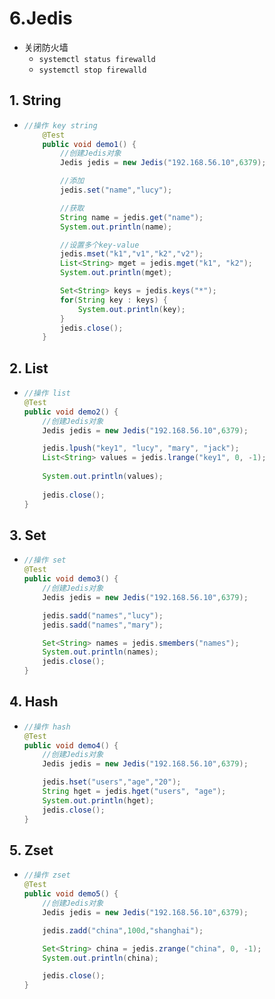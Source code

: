 # 6.Jedis

- 关闭防火墙
  - `systemctl status firewalld`
  - `systemctl stop firewalld`

## 1. String

- ```java
  //操作 key string
      @Test
      public void demo1() {
          //创建Jedis对象
          Jedis jedis = new Jedis("192.168.56.10",6379);
  
          //添加
          jedis.set("name","lucy");
  
          //获取
          String name = jedis.get("name");
          System.out.println(name);
  
          //设置多个key-value
          jedis.mset("k1","v1","k2","v2");
          List<String> mget = jedis.mget("k1", "k2");
          System.out.println(mget);
  
          Set<String> keys = jedis.keys("*");
          for(String key : keys) {
              System.out.println(key);
          }
          jedis.close();
      }
  ```

## 2. List

- ```java
  //操作 list
  @Test
  public void demo2() {
      //创建Jedis对象
      Jedis jedis = new Jedis("192.168.56.10",6379);
  
      jedis.lpush("key1", "lucy", "mary", "jack");
      List<String> values = jedis.lrange("key1", 0, -1);
      
      System.out.println(values);
      
      jedis.close();
  }
  ```

## 3. Set

- ```java
  //操作 set
  @Test
  public void demo3() {
      //创建Jedis对象
      Jedis jedis = new Jedis("192.168.56.10",6379);
  
      jedis.sadd("names","lucy");
      jedis.sadd("names","mary");
  
      Set<String> names = jedis.smembers("names");
      System.out.println(names);
      jedis.close();
  }
  ```

## 4. Hash

- ```java
  //操作 hash
  @Test
  public void demo4() {
      //创建Jedis对象
      Jedis jedis = new Jedis("192.168.56.10",6379);
  
      jedis.hset("users","age","20");
      String hget = jedis.hget("users", "age");
      System.out.println(hget);
      jedis.close();
  }
  ```

## 5. Zset

- ```java
  //操作 zset
  @Test
  public void demo5() {
      //创建Jedis对象
      Jedis jedis = new Jedis("192.168.56.10",6379);
  
      jedis.zadd("china",100d,"shanghai");
  
      Set<String> china = jedis.zrange("china", 0, -1);
      System.out.println(china);
  
      jedis.close();
  }
  ```





































